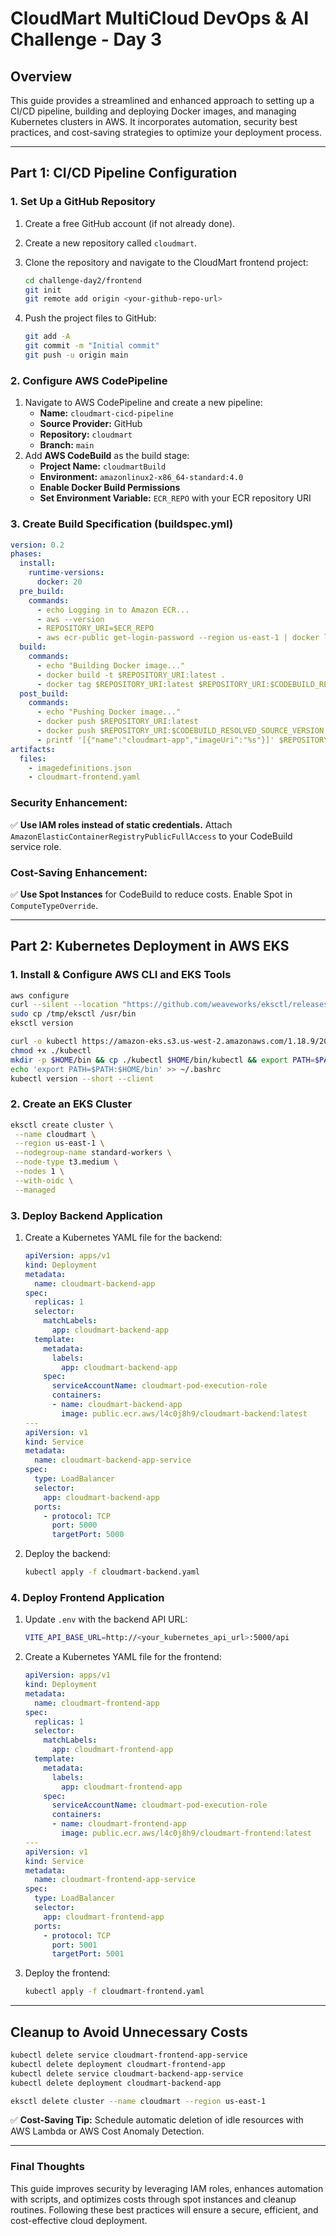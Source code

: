 # CloudMart MultiCloud DevOps & AI Challenge - Day 3

## Overview

This guide provides a streamlined and enhanced approach to setting up a CI/CD pipeline, building and deploying Docker images, and managing Kubernetes clusters in AWS. It incorporates automation, security best practices, and cost-saving strategies to optimize your deployment process.

---

## **Part 1: CI/CD Pipeline Configuration**

### **1. Set Up a GitHub Repository**

1. Create a free GitHub account (if not already done).
2. Create a new repository called `cloudmart`.
3. Clone the repository and navigate to the CloudMart frontend project:

   ```sh
   cd challenge-day2/frontend
   git init
   git remote add origin <your-github-repo-url>
   ```

4. Push the project files to GitHub:

   ```sh
   git add -A
   git commit -m "Initial commit"
   git push -u origin main
   ```

### **2. Configure AWS CodePipeline**

1. Navigate to AWS CodePipeline and create a new pipeline:
   - **Name:** `cloudmart-cicd-pipeline`
   - **Source Provider:** GitHub
   - **Repository:** `cloudmart`
   - **Branch:** `main`
2. Add **AWS CodeBuild** as the build stage:
   - **Project Name:** `cloudmartBuild`
   - **Environment:** `amazonlinux2-x86_64-standard:4.0`
   - **Enable Docker Build Permissions**
   - **Set Environment Variable:** `ECR_REPO` with your ECR repository URI

### **3. Create Build Specification (buildspec.yml)**

```yaml
version: 0.2
phases:
  install:
    runtime-versions:
      docker: 20
  pre_build:
    commands:
      - echo Logging in to Amazon ECR...
      - aws --version
      - REPOSITORY_URI=$ECR_REPO
      - aws ecr-public get-login-password --region us-east-1 | docker login --username AWS --password-stdin public.ecr.aws/l4c0j8h9
  build:
    commands:
      - echo "Building Docker image..."
      - docker build -t $REPOSITORY_URI:latest .
      - docker tag $REPOSITORY_URI:latest $REPOSITORY_URI:$CODEBUILD_RESOLVED_SOURCE_VERSION
  post_build:
    commands:
      - echo "Pushing Docker image..."
      - docker push $REPOSITORY_URI:latest
      - docker push $REPOSITORY_URI:$CODEBUILD_RESOLVED_SOURCE_VERSION
      - printf '[{"name":"cloudmart-app","imageUri":"%s"}]' $REPOSITORY_URI:$CODEBUILD_RESOLVED_SOURCE_VERSION > imagedefinitions.json
artifacts:
  files:
    - imagedefinitions.json
    - cloudmart-frontend.yaml
```

### **Security Enhancement:**

✅ **Use IAM roles instead of static credentials.** Attach `AmazonElasticContainerRegistryPublicFullAccess` to your CodeBuild service role.

### **Cost-Saving Enhancement:**

✅ **Use Spot Instances** for CodeBuild to reduce costs. Enable Spot in `ComputeTypeOverride`.

---

## **Part 2: Kubernetes Deployment in AWS EKS**

### **1. Install & Configure AWS CLI and EKS Tools**

```sh
aws configure
curl --silent --location "https://github.com/weaveworks/eksctl/releases/latest/download/eksctl_$(uname -s)_amd64.tar.gz" | tar xz -C /tmp
sudo cp /tmp/eksctl /usr/bin
eksctl version

curl -o kubectl https://amazon-eks.s3.us-west-2.amazonaws.com/1.18.9/2020-11-02/bin/linux/amd64/kubectl
chmod +x ./kubectl
mkdir -p $HOME/bin && cp ./kubectl $HOME/bin/kubectl && export PATH=$PATH:$HOME/bin
echo 'export PATH=$PATH:$HOME/bin' >> ~/.bashrc
kubectl version --short --client
```

### **2. Create an EKS Cluster**

```sh
eksctl create cluster \
 --name cloudmart \
 --region us-east-1 \
 --nodegroup-name standard-workers \
 --node-type t3.medium \
 --nodes 1 \
 --with-oidc \
 --managed
```

### **3. Deploy Backend Application**

1. Create a Kubernetes YAML file for the backend:

   ```yaml
   apiVersion: apps/v1
   kind: Deployment
   metadata:
     name: cloudmart-backend-app
   spec:
     replicas: 1
     selector:
       matchLabels:
         app: cloudmart-backend-app
     template:
       metadata:
         labels:
           app: cloudmart-backend-app
       spec:
         serviceAccountName: cloudmart-pod-execution-role
         containers:
         - name: cloudmart-backend-app
           image: public.ecr.aws/l4c0j8h9/cloudmart-backend:latest
   ---
   apiVersion: v1
   kind: Service
   metadata:
     name: cloudmart-backend-app-service
   spec:
     type: LoadBalancer
     selector:
       app: cloudmart-backend-app
     ports:
       - protocol: TCP
         port: 5000
         targetPort: 5000
   ```

2. Deploy the backend:

   ```sh
   kubectl apply -f cloudmart-backend.yaml
   ```

### **4. Deploy Frontend Application**

1. Update `.env` with the backend API URL:

   ```sh
   VITE_API_BASE_URL=http://<your_kubernetes_api_url>:5000/api
   ```

2. Create a Kubernetes YAML file for the frontend:

   ```yaml
   apiVersion: apps/v1
   kind: Deployment
   metadata:
     name: cloudmart-frontend-app
   spec:
     replicas: 1
     selector:
       matchLabels:
         app: cloudmart-frontend-app
     template:
       metadata:
         labels:
           app: cloudmart-frontend-app
       spec:
         serviceAccountName: cloudmart-pod-execution-role
         containers:
         - name: cloudmart-frontend-app
           image: public.ecr.aws/l4c0j8h9/cloudmart-frontend:latest
   ---
   apiVersion: v1
   kind: Service
   metadata:
     name: cloudmart-frontend-app-service
   spec:
     type: LoadBalancer
     selector:
       app: cloudmart-frontend-app
     ports:
       - protocol: TCP
         port: 5001
         targetPort: 5001
   ```

3. Deploy the frontend:

   ```sh
   kubectl apply -f cloudmart-frontend.yaml
   ```

---

## **Cleanup to Avoid Unnecessary Costs**

```sh
kubectl delete service cloudmart-frontend-app-service
kubectl delete deployment cloudmart-frontend-app
kubectl delete service cloudmart-backend-app-service
kubectl delete deployment cloudmart-backend-app

eksctl delete cluster --name cloudmart --region us-east-1
```

✅ **Cost-Saving Tip:** Schedule automatic deletion of idle resources with AWS Lambda or AWS Cost Anomaly Detection.

---

### **Final Thoughts**

This guide improves security by leveraging IAM roles, enhances automation with scripts, and optimizes costs through spot instances and cleanup routines. Following these best practices will ensure a secure, efficient, and cost-effective cloud deployment.

